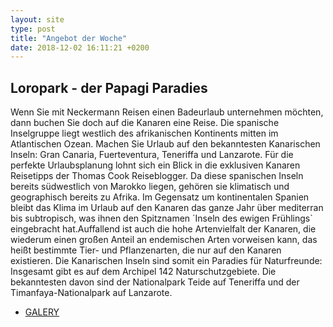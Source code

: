 ```yaml
---
layout: site
type: post
title: "Angebot der Woche"
date: 2018-12-02 16:11:21 +0200
---
```



## Loropark - der Papagi Paradies
 
Wenn Sie mit Neckermann Reisen einen Badeurlaub unternehmen möchten, dann buchen Sie doch auf die Kanaren eine Reise. Die spanische Inselgruppe liegt westlich des afrikanischen Kontinents mitten im Atlantischen Ozean. Machen Sie Urlaub auf den bekanntesten Kanarischen Inseln: Gran Canaria, Fuerteventura, Teneriffa und Lanzarote. Für die perfekte Urlaubsplanung lohnt sich ein Blick in die exklusiven Kanaren Reisetipps der Thomas Cook Reiseblogger. Da diese spanischen Inseln bereits südwestlich von Marokko liegen, gehören sie klimatisch und geographisch bereits zu Afrika. Im Gegensatz um kontinentalen Spanien bleibt das Klima im Urlaub auf den Kanaren das ganze Jahr über mediterran bis subtropisch, was ihnen den Spitznamen ´Inseln des ewigen Frühlings` eingebracht hat.Auffallend ist auch die hohe Artenvielfalt der Kanaren, die wiederum einen großen Anteil an endemischen Arten vorweisen kann, das heißt bestimmte Tier- und Pflanzenarten, die nur auf den Kanaren existieren. Die Kanarischen Inseln sind somit ein Paradies für Naturfreunde: Insgesamt gibt es auf dem Archipel 142 Naturschutzgebiete. Die bekanntesten davon sind der Nationalpark Teide auf Teneriffa und der Timanfaya-Nationalpark auf Lanzarote.


* [GALERY]("../galery/loropark/index.html")
